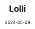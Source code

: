 ---
title: Lolli
appId: lolli
authors:
- danny
released: 2020-04-19 
discontinued: 
updated: 2022-11-11
version: 1.8.3
provider: Lolli, Inc.
providerWebsite: 
website: https://www.lolli.com
repository: 
issue: 
icon: lolli.png
bugbounty: 
meta: ok
verdict: wip
date: 2024-05-09
reviewArchive:
twitter: trylolli
social:
- https://discord.com/invite/RWTSNXHAnq
- https://www.instagram.com/lolli
- https://www.youtube.com/channel/UCTOhuGn16EPxmRnuZUR-JUw
- https://www.tiktok.com/@lolli
features:
---